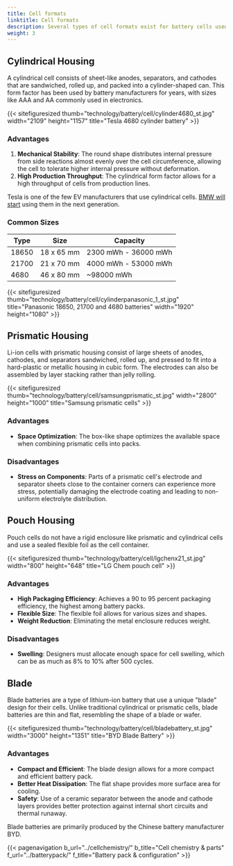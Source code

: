 ```yaml
---
title: Cell formats
linktitle: Cell formats
description: Several types of cell formats exist for battery cells used in electric vehicles.
weight: 3
---
```

<!-- markdownlint-disable MD033 -->

## Cylindrical Housing

A cylindrical cell consists of sheet-like anodes, separators, and cathodes that are sandwiched, rolled up, and packed into a cylinder-shaped can. This form factor has been used by battery manufacturers for years, with sizes like AAA and AA commonly used in electronics.

{{< sitefiguresized thumb="technology/battery/cell/cylinder4680_st.jpg" width="2109" height="1157" title="Tesla 4680 cylinder battery" >}}

### Advantages

1. **Mechanical Stability**: The round shape distributes internal pressure from side reactions almost evenly over the cell circumference, allowing the cell to tolerate higher internal pressure without deformation.
2. **High Production Throughput**: The cylindrical form factor allows for a high throughput of cells from production lines.

Tesla is one of the few EV manufacturers that use cylindrical cells. [BMW will start](https://www.press.bmwgroup.com/global/article/detail/T0403470EN/more-performance-co2-reduced-production-significantly-lower-costs:-bmw-group-to-use-innovative-round-bmw-battery-cells-in-neue-klasse-from-2025?language=en) using them in the next generation.

### Common Sizes

<table class="table table-striped">
<thead>
    <tr>
        <th>Type</th>
        <th>Size</th>
        <th>Capacity</th>
    </tr>
</thead>
<tbody>
    <tr>
        <td>18650</td>
        <td>18 x 65 mm</td>
        <td>2300 mWh - 36000 mWh</td>
    </tr>
    <tr>
        <td>21700</td>
        <td>21 x 70 mm</td>
        <td>4000 mWh - 53000 mWh</td>
    </tr>
    <tr>
        <td>4680</td>
        <td>46 x 80 mm</td>
        <td>~98000 mWh</td>
    </tr>
</tbody>
</table>

{{< sitefiguresized thumb="technology/battery/cell/cylinderpanasonic_1_st.jpg" title="Panasonic 18650, 21700 and 4680 batteries" width="1920" height="1080" >}}

## Prismatic Housing

Li-ion cells with prismatic housing consist of large sheets of anodes, cathodes, and separators sandwiched, rolled up, and pressed to fit into a hard-plastic or metallic housing in cubic form. The electrodes can also be assembled by layer stacking rather than jelly rolling.

{{< sitefiguresized thumb="technology/battery/cell/samsungprismatic_st.jpg" width="2800" height="1000" title="Samsung prismatic cells" >}}

### Advantages

- **Space Optimization**: The box-like shape optimizes the available space when combining prismatic cells into packs.

### Disadvantages

- **Stress on Components**: Parts of a prismatic cell's electrode and separator sheets close to the container corners can experience more stress, potentially damaging the electrode coating and leading to non-uniform electrolyte distribution.

## Pouch Housing

Pouch cells do not have a rigid enclosure like prismatic and cylindrical cells and use a sealed flexible foil as the cell container.

{{< sitefiguresized thumb="technology/battery/cell/lgchenx21_st.jpg" width="800" height="648" title="LG Chem pouch cell" >}}

### Advantages

- **High Packaging Efficiency**: Achieves a 90 to 95 percent packaging efficiency, the highest among battery packs.
- **Flexible Size**: The flexible foil allows for various sizes and shapes.
- **Weight Reduction**: Eliminating the metal enclosure reduces weight.

### Disadvantages

- **Swelling**: Designers must allocate enough space for cell swelling, which can be as much as 8% to 10% after 500 cycles.

## Blade

Blade batteries are a type of lithium-ion battery that use a unique "blade" design for their cells. Unlike traditional cylindrical or prismatic cells, blade batteries are thin and flat, resembling the shape of a blade or wafer.

{{< sitefiguresized thumb="technology/battery/cell/bladebattery_st.jpg" width="3000" height="1351" title="BYD Blade Battery" >}}

### Advantages

- **Compact and Efficient**: The blade design allows for a more compact and efficient battery pack.
- **Better Heat Dissipation**: The flat shape provides more surface area for cooling.
- **Safety**: Use of a ceramic separator between the anode and cathode layers provides better protection against internal short circuits and thermal runaway.

Blade batteries are primarily produced by the Chinese battery manufacturer BYD.

{{< pagenavigation b_url="../cellchemistry/" b_title="Cell chemistry & parts" f_url="../batterypack/" f_title="Battery pack & configuration" >}}